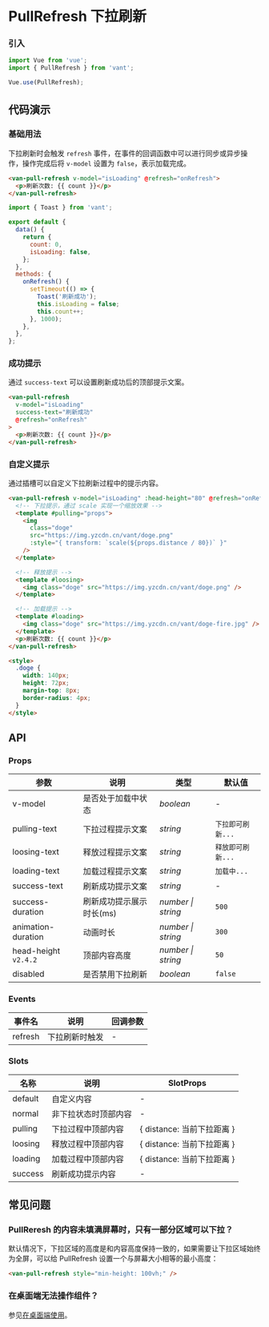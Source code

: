 # PullRefresh 下拉刷新

### 引入

```js
import Vue from 'vue';
import { PullRefresh } from 'vant';

Vue.use(PullRefresh);
```

## 代码演示

### 基础用法

下拉刷新时会触发 `refresh` 事件，在事件的回调函数中可以进行同步或异步操作，操作完成后将 `v-model` 设置为 `false`，表示加载完成。

```html
<van-pull-refresh v-model="isLoading" @refresh="onRefresh">
  <p>刷新次数: {{ count }}</p>
</van-pull-refresh>
```

```js
import { Toast } from 'vant';

export default {
  data() {
    return {
      count: 0,
      isLoading: false,
    };
  },
  methods: {
    onRefresh() {
      setTimeout(() => {
        Toast('刷新成功');
        this.isLoading = false;
        this.count++;
      }, 1000);
    },
  },
};
```

### 成功提示

通过 `success-text` 可以设置刷新成功后的顶部提示文案。

```html
<van-pull-refresh
  v-model="isLoading"
  success-text="刷新成功"
  @refresh="onRefresh"
>
  <p>刷新次数: {{ count }}</p>
</van-pull-refresh>
```

### 自定义提示

通过插槽可以自定义下拉刷新过程中的提示内容。

```html
<van-pull-refresh v-model="isLoading" :head-height="80" @refresh="onRefresh">
  <!-- 下拉提示，通过 scale 实现一个缩放效果 -->
  <template #pulling="props">
    <img
      class="doge"
      src="https://img.yzcdn.cn/vant/doge.png"
      :style="{ transform: `scale(${props.distance / 80})` }"
    />
  </template>

  <!-- 释放提示 -->
  <template #loosing>
    <img class="doge" src="https://img.yzcdn.cn/vant/doge.png" />
  </template>

  <!-- 加载提示 -->
  <template #loading>
    <img class="doge" src="https://img.yzcdn.cn/vant/doge-fire.jpg" />
  </template>
  <p>刷新次数: {{ count }}</p>
</van-pull-refresh>

<style>
  .doge {
    width: 140px;
    height: 72px;
    margin-top: 8px;
    border-radius: 4px;
  }
</style>
```

## API

### Props

| 参数 | 说明 | 类型 | 默认值 |
| --- | --- | --- | --- |
| v-model | 是否处于加载中状态 | _boolean_ | - |
| pulling-text | 下拉过程提示文案 | _string_ | `下拉即可刷新...` |
| loosing-text | 释放过程提示文案 | _string_ | `释放即可刷新...` |
| loading-text | 加载过程提示文案 | _string_ | `加载中...` |
| success-text | 刷新成功提示文案 | _string_ | - |
| success-duration | 刷新成功提示展示时长(ms) | _number \| string_ | `500` |
| animation-duration | 动画时长 | _number \| string_ | `300` |
| head-height `v2.4.2` | 顶部内容高度 | _number \| string_ | `50` |
| disabled | 是否禁用下拉刷新 | _boolean_ | `false` |

### Events

| 事件名  | 说明           | 回调参数 |
| ------- | -------------- | -------- |
| refresh | 下拉刷新时触发 | -        |

### Slots

| 名称    | 说明                 | SlotProps                  |
| ------- | -------------------- | -------------------------- |
| default | 自定义内容           | -                          |
| normal  | 非下拉状态时顶部内容 | -                          |
| pulling | 下拉过程中顶部内容   | { distance: 当前下拉距离 } |
| loosing | 释放过程中顶部内容   | { distance: 当前下拉距离 } |
| loading | 加载过程中顶部内容   | { distance: 当前下拉距离 } |
| success | 刷新成功提示内容     | -                          |

## 常见问题

### PullReresh 的内容未填满屏幕时，只有一部分区域可以下拉？

默认情况下，下拉区域的高度是和内容高度保持一致的，如果需要让下拉区域始终为全屏，可以给 PullRefresh 设置一个与屏幕大小相等的最小高度：

```html
<van-pull-refresh style="min-height: 100vh;" />
```

### 在桌面端无法操作组件？

参见[在桌面端使用](#/zh-CN/quickstart#zai-zhuo-mian-duan-shi-yong)。
